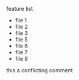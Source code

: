 feature list

- file 1
- file 2
- file 3
- file 5
- file 6
- file 7
- file 8

this a conflicting comment
